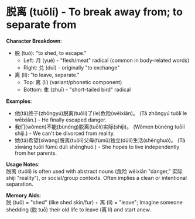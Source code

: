 # **脱离 (tuōlí) - To break away from; to separate from**

**Character Breakdown**:  
- 脱 (tuō): "to shed, to escape."
    - Left: 月 (yuè) - "flesh/meat" radical (common in body-related words)
    - Right: 兑 (duì) - originally "to exchange"  
- 离 (lí): "to leave, separate."
    - Top: 离 (lí) (variant/phonetic component)
    - Bottom: 隹 (zhuī) - "short-tailed bird" radical

**Examples**:  
- 他(tā)终于(zhōngyú)脱离(tuōlí)了(le)危险(wēixiǎn)。 (Tā zhōngyú tuōlí le wēixiǎn.) - He finally escaped danger.  
- 我们(wǒmen)不能(bùnéng)脱离(tuōlí)实际(shíjì)。 (Wǒmen bùnéng tuōlí shíjì.) - We can't be divorced from reality.  
- 她(tā)希望(xīwàng)脱离(tuōlí)父母(fùmǔ)独立(dúlì)生活(shēnghuó)。 (Tā xīwàng tuōlí fùmǔ dúlì shēnghuó.) - She hopes to live independently from her parents.

**Usage Notes**:  
脱离 (tuōlí) is often used with abstract nouns (危险 wēixiǎn "danger," 实际 shíjì "reality"), or social/group contexts. Often implies a clean or intentional separation.

**Memory Aids**:  
脱 (tuō) = "shed" (like shed skin/fur) + 离 (lí) = "leave"; Imagine someone shedding (脱 tuō) their old life to leave (离 lí) and start anew.